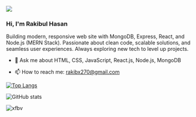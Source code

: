 ![](https://i.ibb.co.com/BHJ6wJGj/MERN-Stack-Developer-1.png)

### Hi,  I'm Rakibul Hasan

Building modern, responsive web site with MongoDB, Express, React, and Node.js (MERN Stack). Passionate about clean code, scalable solutions, and seamless user experiences. Always exploring new tech to level up projects.


- 💬 Ask me about HTML, CSS, JavaScript, React.js, Node.js, MongoDB

- 📫 How to reach me: rakibx270@gmail.com

[![Top Langs](https://github-readme-stats.vercel.app/api/top-langs/?username=RakiBul-Hasan270)](https://github.com/anuraghazra/github-readme-stats)

![GitHub stats](https://github-readme-stats.vercel.app/api?username=zdf&show_icons=true)  
<p><img align="center" src="https://github-readme-streak-stats.herokuapp.com/?user=RakiBul-Hasan270&" alt="xfbv" /></p>
